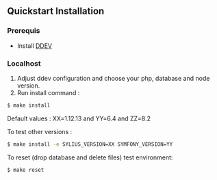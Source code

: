 ## Quickstart Installation

### Prerequis

- Install [DDEV](https://ddev.readthedocs.io/en/stable/)

### Localhost

1. Adjust ddev configuration and choose your php, database and node version.
2. Run install command : 



```bash
$ make install
```
Default values : XX=1.12.13 and YY=6.4 and ZZ=8.2

To test other versions :
```bash
$ make install -e SYLIUS_VERSION=XX SYMFONY_VERSION=YY
```

To reset (drop database and delete files) test environment:
```bash
$ make reset
```
